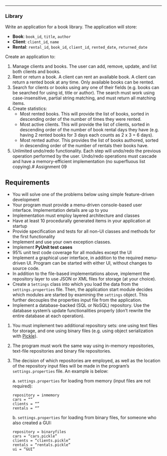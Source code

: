 ---
### Library
Write an application for a book library. The application will store:
- **Book**: `book_id`, `title`, `author`
- **Client**: `client_id`, `name`
- **Rental**: `rental_id`, `book_id`, `client_id`, `rented_date`, `returned_date`

Create an application to:
1. Manage clients and books. The user can add, remove, update, and list both clients and books.
2. Rent or return a book. A client can rent an available book. A client can return a rented book at any time. Only available books can be rented.
3. Search for clients or books using any one of their fields (e.g. books can be searched for using id, title or author). The search must work using case-insensitive, partial string matching, and must return all matching items.
4. Create statistics:
    - Most rented books. This will provide the list of books, sorted in descending order of the number of times they were rented.
    - Most active clients. This will provide the list of clients, sorted in descending order of the number of book rental days they have (e.g. having 2 rented books for 3 days each counts as 2 x 3 = 6 days).
    - Most rented author. This provides the list of books authored, sorted in descending order of the number of rentals their books have.
5. Unlimited undo/redo functionality. Each step will undo/redo the previous operation performed by the user. Undo/redo operations must cascade and have a memory-efficient implementation (no superfluous list copying).# Assignment 09

## Requirements
- You will solve one of the problems below using simple feature-driven development
- Your program must provide a menu-driven console-based user interface. Implementation details are up to you
- Implementation must employ layered architecture and classes
- Have at least 10 procedurally generated items in your application at startup
- Provide specification and tests for all non-UI classes and methods for the first functionality
- Implement and use your own exception classes.
- Implement **PyUnit test cases**
- 95% unit test code coverage for all modules except the UI 
- Implement a graphical user interface, in addition to the required menu-driven UI. Program can be started with either UI, without changes to source code.
- In addition to the file-based implementations above, implement the repository layer to use JSON or XML files for storage (at your choice).
- Create a `Settings` class into which you load the data from the `settings.properties` file. Then, the application start module decides which modules are started by examining the `settings` object. This further decouples the properties input file from the application.
- Implement a database-backed (SQL or NoSQL) repository. Use the database system’s update functionalities properly (don’t rewrite the entire database at each operation).

1. You must implement two additional repository sets: one using text files for storage, and one using binary files (e.g. using object serialization with [Pickle](https://docs.python.org/3.8/library/pickle.html)).
2. The program must work the same way using in-memory repositories, text-file repositories and binary file repositories.
3. The decision of which repositories are employed, as well as the location of the repository input files will be made in the program’s `settings.properties` file. An example is below:

    a. `settings.properties` for loading from memory (input files are not required):
    ```
    repository = inmemory
    cars = “”
    clients = “”
    rentals = “”
    ```
    b. `settings.properties` for loading from binary files, for someone who also created a GUI:
    ```
    repository = binaryfiles
    cars = “cars.pickle”
    clients = “clients.pickle”
    rentals = “rentals.pickle”
    ui = “GUI”
    ```

